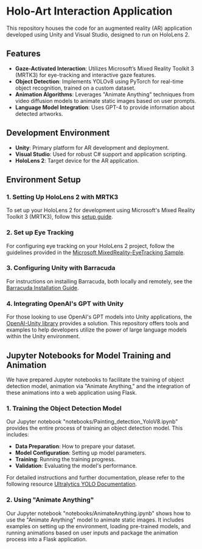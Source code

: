 # Holo-Art Interaction Application

This repository houses the code for an augmented reality (AR) application developed using Unity and Visual Studio, designed to run on HoloLens 2.

## Features

- **Gaze-Activated Interaction**: Utilizes Microsoft’s Mixed Reality Toolkit 3 (MRTK3) for eye-tracking and interactive gaze features.
- **Object Detection**: Implements YOLOv8 using PyTorch for real-time object recognition, trained on a custom dataset.
- **Animation Algorithms**: Leverages "Animate Anything" techniques from video diffusion models to animate static images based on user prompts.
- **Language Model Integration**: Uses GPT-4 to provide information about detected artworks.

## Development Environment

- **Unity**: Primary platform for AR development and deployment.
- **Visual Studio**: Used for robust C# support and application scripting.
- **HoloLens 2**: Target device for the AR application.

## Environment Setup

### 1. Setting Up HoloLens 2 with MRTK3
To set up your HoloLens 2 for development using Microsoft's Mixed Reality Toolkit 3 (MRTK3), follow this [setup guide](https://learn.microsoft.com/en-us/windows/mixed-reality/mrtk-unity/mrtk3-overview/getting-started/setting-up/setup-new-project).

### 2. Set up Eye Tracking
For configuring eye tracking on your HoloLens 2 project, follow the guidelines provided in the [Microsoft MixedReality-EyeTracking Sample](https://github.com/microsoft/MixedReality-EyeTracking-Sample).

### 3. Configuring Unity with Barracuda
For instructions on installing Barracuda, both locally and remotely, see the [Barracuda Installation Guide](https://github.com/Unity-Technologies/barracuda-release/blob/release/3.0.1/Documentation~/Installing.md).

### 4. Integrating OpenAI's GPT with Unity

For those looking to use OpenAI's GPT models into Unity applications, the [OpenAI-Unity library](https://github.com/srcnalt/OpenAI-Unity) provides a  solution. This repository offers tools and examples to help developers utilize the power of large language models within the Unity environment.
## Jupyter Notebooks for Model Training and Animation

We have prepared Jupyter notebooks to facilitate the training of object detection model, animation via "Animate Anything," and the integration of these animations into a web application using Flask.

### 1. Training the Object Detection Model

Our Jupyter notebook "notebooks/Painting_detection_YoloV8.ipynb" provides the entire process of training an object detection model. This includes:

- **Data Preparation**: How to prepare your dataset.
- **Model Configuration**: Setting up model parameters.
- **Training**: Running the training progress.
- **Validation**: Evaluating the model's performance.

For detailed instructions and further documentation, please refer to the following resource [Ultralytics YOLO Documentation](https://github.com/ultralytics/ultralytics).

### 2. Using "Animate Anything"

Our Jupyter notebook "notebooks/AnimateAnything.ipynb" shows how to use the "Animate Anything" model to animate static images. It includes examples on setting up the environment, loading pre-trained models, and running animations based on user inputs and  package the animation process into a Flask application.
